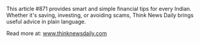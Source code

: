 This article #871 provides smart and simple financial tips for every Indian. Whether it's saving, investing, or avoiding scams, Think News Daily brings useful advice in plain language.

Read more at: www.thinknewsdaily.com